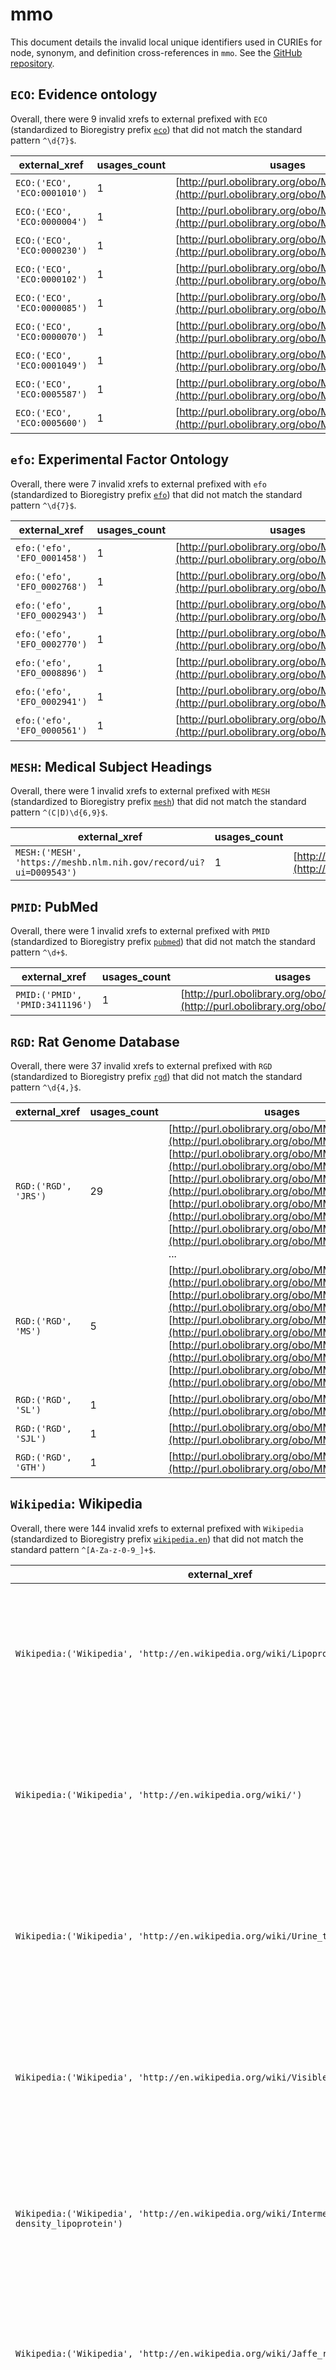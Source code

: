 # mmo

This document details the invalid local unique identifiers used in CURIEs
for node, synonym, and definition cross-references in `mmo`. See the [GitHub repository](https://github.com/rat-genome-database/MMO-Measurement-Method-Ontology).


## `ECO`: Evidence ontology

Overall, there were 9 invalid
xrefs to external prefixed with `ECO` (standardized to Bioregistry
prefix [`eco`](https://bioregistry.io/eco)) that
did not match the standard pattern `^\d{7}$`.

| external_xref                |   usages_count | usages                                                                                   |
|------------------------------|----------------|------------------------------------------------------------------------------------------|
| `ECO:('ECO', 'ECO:0001010')` |              1 | [http://purl.obolibrary.org/obo/MMO_0000678](http://purl.obolibrary.org/obo/MMO_0000678) |
| `ECO:('ECO', 'ECO:0000004')` |              1 | [http://purl.obolibrary.org/obo/MMO_0000679](http://purl.obolibrary.org/obo/MMO_0000679) |
| `ECO:('ECO', 'ECO:0000230')` |              1 | [http://purl.obolibrary.org/obo/MMO_0000680](http://purl.obolibrary.org/obo/MMO_0000680) |
| `ECO:('ECO', 'ECO:0000102')` |              1 | [http://purl.obolibrary.org/obo/MMO_0000681](http://purl.obolibrary.org/obo/MMO_0000681) |
| `ECO:('ECO', 'ECO:0000085')` |              1 | [http://purl.obolibrary.org/obo/MMO_0000682](http://purl.obolibrary.org/obo/MMO_0000682) |
| `ECO:('ECO', 'ECO:0000070')` |              1 | [http://purl.obolibrary.org/obo/MMO_0000683](http://purl.obolibrary.org/obo/MMO_0000683) |
| `ECO:('ECO', 'ECO:0001049')` |              1 | [http://purl.obolibrary.org/obo/MMO_0000684](http://purl.obolibrary.org/obo/MMO_0000684) |
| `ECO:('ECO', 'ECO:0005587')` |              1 | [http://purl.obolibrary.org/obo/MMO_0000685](http://purl.obolibrary.org/obo/MMO_0000685) |
| `ECO:('ECO', 'ECO:0005600')` |              1 | [http://purl.obolibrary.org/obo/MMO_0000686](http://purl.obolibrary.org/obo/MMO_0000686) |

## `efo`: Experimental Factor Ontology

Overall, there were 7 invalid
xrefs to external prefixed with `efo` (standardized to Bioregistry
prefix [`efo`](https://bioregistry.io/efo)) that
did not match the standard pattern `^\d{7}$`.

| external_xref                |   usages_count | usages                                                                                   |
|------------------------------|----------------|------------------------------------------------------------------------------------------|
| `efo:('efo', 'EFO_0001458')` |              1 | [http://purl.obolibrary.org/obo/MMO_0000642](http://purl.obolibrary.org/obo/MMO_0000642) |
| `efo:('efo', 'EFO_0002768')` |              1 | [http://purl.obolibrary.org/obo/MMO_0000648](http://purl.obolibrary.org/obo/MMO_0000648) |
| `efo:('efo', 'EFO_0002943')` |              1 | [http://purl.obolibrary.org/obo/MMO_0000655](http://purl.obolibrary.org/obo/MMO_0000655) |
| `efo:('efo', 'EFO_0002770')` |              1 | [http://purl.obolibrary.org/obo/MMO_0000659](http://purl.obolibrary.org/obo/MMO_0000659) |
| `efo:('efo', 'EFO_0008896')` |              1 | [http://purl.obolibrary.org/obo/MMO_0000659](http://purl.obolibrary.org/obo/MMO_0000659) |
| `efo:('efo', 'EFO_0002941')` |              1 | [http://purl.obolibrary.org/obo/MMO_0000660](http://purl.obolibrary.org/obo/MMO_0000660) |
| `efo:('efo', 'EFO_0000561')` |              1 | [http://purl.obolibrary.org/obo/MMO_0000672](http://purl.obolibrary.org/obo/MMO_0000672) |

## `MESH`: Medical Subject Headings

Overall, there were 1 invalid
xrefs to external prefixed with `MESH` (standardized to Bioregistry
prefix [`mesh`](https://bioregistry.io/mesh)) that
did not match the standard pattern `^(C|D)\d{6,9}$`.

| external_xref                                                     |   usages_count | usages                                                                                   |
|-------------------------------------------------------------------|----------------|------------------------------------------------------------------------------------------|
| `MESH:('MESH', 'https://meshb.nlm.nih.gov/record/ui?ui=D009543')` |              1 | [http://purl.obolibrary.org/obo/MMO_0000697](http://purl.obolibrary.org/obo/MMO_0000697) |

## `PMID`: PubMed

Overall, there were 1 invalid
xrefs to external prefixed with `PMID` (standardized to Bioregistry
prefix [`pubmed`](https://bioregistry.io/pubmed)) that
did not match the standard pattern `^\d+$`.

| external_xref                   |   usages_count | usages                                                                                   |
|---------------------------------|----------------|------------------------------------------------------------------------------------------|
| `PMID:('PMID', 'PMID:3411196')` |              1 | [http://purl.obolibrary.org/obo/MMO_0000695](http://purl.obolibrary.org/obo/MMO_0000695) |

## `RGD`: Rat Genome Database

Overall, there were 37 invalid
xrefs to external prefixed with `RGD` (standardized to Bioregistry
prefix [`rgd`](https://bioregistry.io/rgd)) that
did not match the standard pattern `^\d{4,}$`.

| external_xref        |   usages_count | usages                                                                                                                                                                                                                                                                                                                                                                                                                                                                |
|----------------------|----------------|-----------------------------------------------------------------------------------------------------------------------------------------------------------------------------------------------------------------------------------------------------------------------------------------------------------------------------------------------------------------------------------------------------------------------------------------------------------------------|
| `RGD:('RGD', 'JRS')` |             29 | [http://purl.obolibrary.org/obo/MMO_0000017](http://purl.obolibrary.org/obo/MMO_0000017), [http://purl.obolibrary.org/obo/MMO_0000088](http://purl.obolibrary.org/obo/MMO_0000088), [http://purl.obolibrary.org/obo/MMO_0000119](http://purl.obolibrary.org/obo/MMO_0000119), [http://purl.obolibrary.org/obo/MMO_0000218](http://purl.obolibrary.org/obo/MMO_0000218), [http://purl.obolibrary.org/obo/MMO_0000222](http://purl.obolibrary.org/obo/MMO_0000222), ... |
| `RGD:('RGD', 'MS')`  |              5 | [http://purl.obolibrary.org/obo/MMO_0000081](http://purl.obolibrary.org/obo/MMO_0000081), [http://purl.obolibrary.org/obo/MMO_0000097](http://purl.obolibrary.org/obo/MMO_0000097), [http://purl.obolibrary.org/obo/MMO_0000104](http://purl.obolibrary.org/obo/MMO_0000104), [http://purl.obolibrary.org/obo/MMO_0000137](http://purl.obolibrary.org/obo/MMO_0000137), [http://purl.obolibrary.org/obo/MMO_0000160](http://purl.obolibrary.org/obo/MMO_0000160)      |
| `RGD:('RGD', 'SL')`  |              1 | [http://purl.obolibrary.org/obo/MMO_0000132](http://purl.obolibrary.org/obo/MMO_0000132)                                                                                                                                                                                                                                                                                                                                                                              |
| `RGD:('RGD', 'SJL')` |              1 | [http://purl.obolibrary.org/obo/MMO_0000448](http://purl.obolibrary.org/obo/MMO_0000448)                                                                                                                                                                                                                                                                                                                                                                              |
| `RGD:('RGD', 'GTH')` |              1 | [http://purl.obolibrary.org/obo/MMO_0000497](http://purl.obolibrary.org/obo/MMO_0000497)                                                                                                                                                                                                                                                                                                                                                                              |

## `Wikipedia`: Wikipedia

Overall, there were 144 invalid
xrefs to external prefixed with `Wikipedia` (standardized to Bioregistry
prefix [`wikipedia.en`](https://bioregistry.io/wikipedia.en)) that
did not match the standard pattern `^[A-Za-z-0-9_]+$`.

| external_xref                                                                                                  |   usages_count | usages                                                                                                                                                                                                                                                                                                                                                                                                                                                                |
|----------------------------------------------------------------------------------------------------------------|----------------|-----------------------------------------------------------------------------------------------------------------------------------------------------------------------------------------------------------------------------------------------------------------------------------------------------------------------------------------------------------------------------------------------------------------------------------------------------------------------|
| `Wikipedia:('Wikipedia', 'http://en.wikipedia.org/wiki/Lipoprotein')`                                          |             10 | [http://purl.obolibrary.org/obo/MMO_0000475](http://purl.obolibrary.org/obo/MMO_0000475), [http://purl.obolibrary.org/obo/MMO_0000477](http://purl.obolibrary.org/obo/MMO_0000477), [http://purl.obolibrary.org/obo/MMO_0000478](http://purl.obolibrary.org/obo/MMO_0000478), [http://purl.obolibrary.org/obo/MMO_0000481](http://purl.obolibrary.org/obo/MMO_0000481), [http://purl.obolibrary.org/obo/MMO_0000482](http://purl.obolibrary.org/obo/MMO_0000482), ... |
| `Wikipedia:('Wikipedia', 'http://en.wikipedia.org/wiki/')`                                                     |              9 | [http://purl.obolibrary.org/obo/MMO_0000023](http://purl.obolibrary.org/obo/MMO_0000023), [http://purl.obolibrary.org/obo/MMO_0000077](http://purl.obolibrary.org/obo/MMO_0000077), [http://purl.obolibrary.org/obo/MMO_0000078](http://purl.obolibrary.org/obo/MMO_0000078), [http://purl.obolibrary.org/obo/MMO_0000079](http://purl.obolibrary.org/obo/MMO_0000079), [http://purl.obolibrary.org/obo/MMO_0000094](http://purl.obolibrary.org/obo/MMO_0000094), ... |
| `Wikipedia:('Wikipedia', 'http://en.wikipedia.org/wiki/Urine_test_strip')`                                     |              9 | [http://purl.obolibrary.org/obo/MMO_0000153](http://purl.obolibrary.org/obo/MMO_0000153), [http://purl.obolibrary.org/obo/MMO_0000154](http://purl.obolibrary.org/obo/MMO_0000154), [http://purl.obolibrary.org/obo/MMO_0000171](http://purl.obolibrary.org/obo/MMO_0000171), [http://purl.obolibrary.org/obo/MMO_0000180](http://purl.obolibrary.org/obo/MMO_0000180), [http://purl.obolibrary.org/obo/MMO_0000181](http://purl.obolibrary.org/obo/MMO_0000181), ... |
| `Wikipedia:('Wikipedia', 'http://en.wikipedia.org/wiki/Visible_spectrum')`                                     |              7 | [http://purl.obolibrary.org/obo/MMO_0000111](http://purl.obolibrary.org/obo/MMO_0000111), [http://purl.obolibrary.org/obo/MMO_0000220](http://purl.obolibrary.org/obo/MMO_0000220), [http://purl.obolibrary.org/obo/MMO_0000415](http://purl.obolibrary.org/obo/MMO_0000415), [http://purl.obolibrary.org/obo/MMO_0000419](http://purl.obolibrary.org/obo/MMO_0000419), [http://purl.obolibrary.org/obo/MMO_0000420](http://purl.obolibrary.org/obo/MMO_0000420), ... |
| `Wikipedia:('Wikipedia', 'http://en.wikipedia.org/wiki/Intermediate-density_lipoprotein')`                     |              6 | [http://purl.obolibrary.org/obo/MMO_0000472](http://purl.obolibrary.org/obo/MMO_0000472), [http://purl.obolibrary.org/obo/MMO_0000473](http://purl.obolibrary.org/obo/MMO_0000473), [http://purl.obolibrary.org/obo/MMO_0000474](http://purl.obolibrary.org/obo/MMO_0000474), [http://purl.obolibrary.org/obo/MMO_0000476](http://purl.obolibrary.org/obo/MMO_0000476), [http://purl.obolibrary.org/obo/MMO_0000483](http://purl.obolibrary.org/obo/MMO_0000483), ... |
| `Wikipedia:('Wikipedia', 'http://en.wikipedia.org/wiki/Jaffe_reaction')`                                       |              5 | [http://purl.obolibrary.org/obo/MMO_0000542](http://purl.obolibrary.org/obo/MMO_0000542), [http://purl.obolibrary.org/obo/MMO_0000543](http://purl.obolibrary.org/obo/MMO_0000543), [http://purl.obolibrary.org/obo/MMO_0000544](http://purl.obolibrary.org/obo/MMO_0000544), [http://purl.obolibrary.org/obo/MMO_0000545](http://purl.obolibrary.org/obo/MMO_0000545), [http://purl.obolibrary.org/obo/MMO_0000546](http://purl.obolibrary.org/obo/MMO_0000546)      |
| `Wikipedia:('Wikipedia', 'http://en.wikipedia.org/wiki/Quantitative_computed_tomography')`                     |              4 | [http://purl.obolibrary.org/obo/MMO_0000364](http://purl.obolibrary.org/obo/MMO_0000364), [http://purl.obolibrary.org/obo/MMO_0000365](http://purl.obolibrary.org/obo/MMO_0000365), [http://purl.obolibrary.org/obo/MMO_0000367](http://purl.obolibrary.org/obo/MMO_0000367), [http://purl.obolibrary.org/obo/MMO_0000508](http://purl.obolibrary.org/obo/MMO_0000508)                                                                                                |
| `Wikipedia:('Wikipedia', 'http://en.wikipedia.org/wiki/Ion_selective_electrode')`                              |              4 | [http://purl.obolibrary.org/obo/MMO_0000450](http://purl.obolibrary.org/obo/MMO_0000450), [http://purl.obolibrary.org/obo/MMO_0000451](http://purl.obolibrary.org/obo/MMO_0000451), [http://purl.obolibrary.org/obo/MMO_0000452](http://purl.obolibrary.org/obo/MMO_0000452), [http://purl.obolibrary.org/obo/MMO_0000453](http://purl.obolibrary.org/obo/MMO_0000453)                                                                                                |
| `Wikipedia:('Wikipedia', 'http://en.wikipedia.org/wiki/Calipers')`                                             |              4 | [http://purl.obolibrary.org/obo/MMO_0000514](http://purl.obolibrary.org/obo/MMO_0000514), [http://purl.obolibrary.org/obo/MMO_0000515](http://purl.obolibrary.org/obo/MMO_0000515), [http://purl.obolibrary.org/obo/MMO_0000516](http://purl.obolibrary.org/obo/MMO_0000516), [http://purl.obolibrary.org/obo/MMO_0000517](http://purl.obolibrary.org/obo/MMO_0000517)                                                                                                |
| `Wikipedia:('Wikipedia', 'http://en.wikipedia.org/wiki/Campesterol')`                                          |              4 | [http://purl.obolibrary.org/obo/MMO_0000520](http://purl.obolibrary.org/obo/MMO_0000520), [http://purl.obolibrary.org/obo/MMO_0000524](http://purl.obolibrary.org/obo/MMO_0000524), [http://purl.obolibrary.org/obo/MMO_0000525](http://purl.obolibrary.org/obo/MMO_0000525), [http://purl.obolibrary.org/obo/MMO_0000531](http://purl.obolibrary.org/obo/MMO_0000531)                                                                                                |
| `Wikipedia:('Wikipedia', 'http://en.wikipedia.org/wiki/Sitosterol')`                                           |              4 | [http://purl.obolibrary.org/obo/MMO_0000521](http://purl.obolibrary.org/obo/MMO_0000521), [http://purl.obolibrary.org/obo/MMO_0000522](http://purl.obolibrary.org/obo/MMO_0000522), [http://purl.obolibrary.org/obo/MMO_0000523](http://purl.obolibrary.org/obo/MMO_0000523), [http://purl.obolibrary.org/obo/MMO_0000532](http://purl.obolibrary.org/obo/MMO_0000532)                                                                                                |
| `Wikipedia:('Wikipedia', 'https://en.wikipedia.org/wiki/High_throughput_biology')`                             |              3 | [http://purl.obolibrary.org/obo/MMO_0000644](http://purl.obolibrary.org/obo/MMO_0000644), [http://purl.obolibrary.org/obo/MMO_0000664](http://purl.obolibrary.org/obo/MMO_0000664), [http://purl.obolibrary.org/obo/MMO_0000665](http://purl.obolibrary.org/obo/MMO_0000665)                                                                                                                                                                                          |
| `Wikipedia:('Wikipedia', 'http://en.wikipedia.org/wiki/Atomic_absorption_spectroscopy')`                       |              2 | [http://purl.obolibrary.org/obo/MMO_0000232](http://purl.obolibrary.org/obo/MMO_0000232), [http://purl.obolibrary.org/obo/MMO_0000379](http://purl.obolibrary.org/obo/MMO_0000379)                                                                                                                                                                                                                                                                                    |
| `Wikipedia:('Wikipedia', 'http://en.wikipedia.org/wiki/Hemocytometer')`                                        |              2 | [http://purl.obolibrary.org/obo/MMO_0000368](http://purl.obolibrary.org/obo/MMO_0000368), [http://purl.obolibrary.org/obo/MMO_0000447](http://purl.obolibrary.org/obo/MMO_0000447)                                                                                                                                                                                                                                                                                    |
| `Wikipedia:('Wikipedia', 'http://en.wikipedia.org/wiki/Radial_immunodiffusion')`                               |              2 | [http://purl.obolibrary.org/obo/MMO_0000439](http://purl.obolibrary.org/obo/MMO_0000439), [http://purl.obolibrary.org/obo/MMO_0000440](http://purl.obolibrary.org/obo/MMO_0000440)                                                                                                                                                                                                                                                                                    |
| `Wikipedia:('Wikipedia', 'http://en.wikipedia.org/wiki/Polymerase_Chain_Reaction')`                            |              2 | [http://purl.obolibrary.org/obo/MMO_0000461](http://purl.obolibrary.org/obo/MMO_0000461), [http://purl.obolibrary.org/obo/MMO_0000462](http://purl.obolibrary.org/obo/MMO_0000462)                                                                                                                                                                                                                                                                                    |
| `Wikipedia:('Wikipedia', 'http://en.wikipedia.org/wiki/Colony-forming_unit#Tools_for_counting_colonies')`      |              2 | [http://purl.obolibrary.org/obo/MMO_0000563](http://purl.obolibrary.org/obo/MMO_0000563), [http://purl.obolibrary.org/obo/MMO_0000564](http://purl.obolibrary.org/obo/MMO_0000564)                                                                                                                                                                                                                                                                                    |
| `Wikipedia:('Wikipedia', 'https://en.wikipedia.org/wiki/SHIRPA')`                                              |              2 | [http://purl.obolibrary.org/obo/MMO_0000598](http://purl.obolibrary.org/obo/MMO_0000598), [http://purl.obolibrary.org/obo/MMO_0000599](http://purl.obolibrary.org/obo/MMO_0000599)                                                                                                                                                                                                                                                                                    |
| `Wikipedia:('Wikipedia', 'https://en.wikipedia.org/wiki/Gene_expression')`                                     |              2 | [http://purl.obolibrary.org/obo/MMO_0000640](http://purl.obolibrary.org/obo/MMO_0000640), [http://purl.obolibrary.org/obo/MMO_0000643](http://purl.obolibrary.org/obo/MMO_0000643)                                                                                                                                                                                                                                                                                    |
| `Wikipedia:('Wikipedia', 'https://en.wikipedia.org/wiki/Microarray')`                                          |              2 | [http://purl.obolibrary.org/obo/MMO_0000648](http://purl.obolibrary.org/obo/MMO_0000648), [http://purl.obolibrary.org/obo/MMO_0000649](http://purl.obolibrary.org/obo/MMO_0000649)                                                                                                                                                                                                                                                                                    |
| `Wikipedia:('Wikipedia', 'https://en.wikipedia.org/wiki/Nuclease_protection_assay')`                           |              2 | [http://purl.obolibrary.org/obo/MMO_0000651](http://purl.obolibrary.org/obo/MMO_0000651), [http://purl.obolibrary.org/obo/MMO_0000652](http://purl.obolibrary.org/obo/MMO_0000652)                                                                                                                                                                                                                                                                                    |
| `Wikipedia:('Wikipedia', 'http://en.wikipedia.org/wiki/Hydrostatic_weighing')`                                 |              1 | [http://purl.obolibrary.org/obo/MMO_0000091](http://purl.obolibrary.org/obo/MMO_0000091)                                                                                                                                                                                                                                                                                                                                                                              |
| `Wikipedia:('Wikipedia', 'http://en.wikipedia.org/wiki/Thromboelastometry')`                                   |              1 | [http://purl.obolibrary.org/obo/MMO_0000099](http://purl.obolibrary.org/obo/MMO_0000099)                                                                                                                                                                                                                                                                                                                                                                              |
| `Wikipedia:('Wikipedia', 'http://en.wikipedia.org/wiki/Caliper')`                                              |              1 | [http://purl.obolibrary.org/obo/MMO_0000159](http://purl.obolibrary.org/obo/MMO_0000159)                                                                                                                                                                                                                                                                                                                                                                              |
| `Wikipedia:('Wikipedia', 'http://en.wikipedia.org/wiki/Sphygmomanometry')`                                     |              1 | [http://purl.obolibrary.org/obo/MMO_0000201](http://purl.obolibrary.org/obo/MMO_0000201)                                                                                                                                                                                                                                                                                                                                                                              |
| `Wikipedia:('Wikipedia', 'http://en.wikipedia.org/wiki/Ultrasonic_flow_meter')`                                |              1 | [http://purl.obolibrary.org/obo/MMO_0000228](http://purl.obolibrary.org/obo/MMO_0000228)                                                                                                                                                                                                                                                                                                                                                                              |
| `Wikipedia:('Wikipedia', 'http://en.wikipedia.org/wiki/Inductively_coupled_plasma')`                           |              1 | [http://purl.obolibrary.org/obo/MMO_0000231](http://purl.obolibrary.org/obo/MMO_0000231)                                                                                                                                                                                                                                                                                                                                                                              |
| `Wikipedia:('Wikipedia', 'http://en.wikipedia.org/wiki/Liquid_scintillation_counting')`                        |              1 | [http://purl.obolibrary.org/obo/MMO_0000238](http://purl.obolibrary.org/obo/MMO_0000238)                                                                                                                                                                                                                                                                                                                                                                              |
| `Wikipedia:('Wikipedia', 'http://en.wikipedia.org/wiki/Chromatography#Thin_layer_chromatography')`             |              1 | [http://purl.obolibrary.org/obo/MMO_0000289](http://purl.obolibrary.org/obo/MMO_0000289)                                                                                                                                                                                                                                                                                                                                                                              |
| `Wikipedia:('Wikipedia', 'http://en.wikipedia.org/wiki/Electrophysiology')`                                    |              1 | [http://purl.obolibrary.org/obo/MMO_0000291](http://purl.obolibrary.org/obo/MMO_0000291)                                                                                                                                                                                                                                                                                                                                                                              |
| `Wikipedia:('Wikipedia', 'http://en.wikipedia.org/wiki/Patch_clamp')`                                          |              1 | [http://purl.obolibrary.org/obo/MMO_0000292](http://purl.obolibrary.org/obo/MMO_0000292)                                                                                                                                                                                                                                                                                                                                                                              |
| `Wikipedia:('Wikipedia', 'http://en.wikipedia.org/wiki/Patch_clamp#Whole-cell_recording_or_whole-cell_patch')` |              1 | [http://purl.obolibrary.org/obo/MMO_0000293](http://purl.obolibrary.org/obo/MMO_0000293)                                                                                                                                                                                                                                                                                                                                                                              |
| `Wikipedia:('Wikipedia', 'http://en.wikipedia.org/wiki/Glucose_tolerance_test')`                               |              1 | [http://purl.obolibrary.org/obo/MMO_0000326](http://purl.obolibrary.org/obo/MMO_0000326)                                                                                                                                                                                                                                                                                                                                                                              |
| `Wikipedia:('Wikipedia', 'http://en.wikipedia.org/wiki/Solid_%28state_of_matter%29')`                          |              1 | [http://purl.obolibrary.org/obo/MMO_0000328](http://purl.obolibrary.org/obo/MMO_0000328)                                                                                                                                                                                                                                                                                                                                                                              |
| `Wikipedia:('Wikipedia', 'http://en.wikipedia.org/wiki/Western_blot')`                                         |              1 | [http://purl.obolibrary.org/obo/MMO_0000338](http://purl.obolibrary.org/obo/MMO_0000338)                                                                                                                                                                                                                                                                                                                                                                              |
| `Wikipedia:('Wikipedia', 'http://en.wikipedia.org/wiki/Southern_blot')`                                        |              1 | [http://purl.obolibrary.org/obo/MMO_0000340](http://purl.obolibrary.org/obo/MMO_0000340)                                                                                                                                                                                                                                                                                                                                                                              |
| `Wikipedia:('Wikipedia', 'http://en.wikipedia.org/wiki/Graphite_furnace_atomic_absorption')`                   |              1 | [http://purl.obolibrary.org/obo/MMO_0000380](http://purl.obolibrary.org/obo/MMO_0000380)                                                                                                                                                                                                                                                                                                                                                                              |
| `Wikipedia:('Wikipedia', 'http://en.wikipedia.org/wiki/Gadolinium')`                                           |              1 | [http://purl.obolibrary.org/obo/MMO_0000384](http://purl.obolibrary.org/obo/MMO_0000384)                                                                                                                                                                                                                                                                                                                                                                              |
| `Wikipedia:('Wikipedia', 'http://en.wikipedia.org/wiki/Electroanalytical_Methods')`                            |              1 | [http://purl.obolibrary.org/obo/MMO_0000386](http://purl.obolibrary.org/obo/MMO_0000386)                                                                                                                                                                                                                                                                                                                                                                              |
| `Wikipedia:('Wikipedia', 'http://en.wikipedia.org/wiki/Clark_electrode')`                                      |              1 | [http://purl.obolibrary.org/obo/MMO_0000387](http://purl.obolibrary.org/obo/MMO_0000387)                                                                                                                                                                                                                                                                                                                                                                              |
| `Wikipedia:('Wikipedia', 'http://en.wikipedia.org/wiki/Mohr_pipette')`                                         |              1 | [http://purl.obolibrary.org/obo/MMO_0000393](http://purl.obolibrary.org/obo/MMO_0000393)                                                                                                                                                                                                                                                                                                                                                                              |
| `Wikipedia:('Wikipedia', 'http://en.wikipedia.org/wiki/Morris_water_maze')`                                    |              1 | [http://purl.obolibrary.org/obo/MMO_0000402](http://purl.obolibrary.org/obo/MMO_0000402)                                                                                                                                                                                                                                                                                                                                                                              |
| `Wikipedia:('Wikipedia', 'http://en.wikipedia.org/wiki/Bicinchoninic_acid_assay')`                             |              1 | [http://purl.obolibrary.org/obo/MMO_0000424](http://purl.obolibrary.org/obo/MMO_0000424)                                                                                                                                                                                                                                                                                                                                                                              |
| `Wikipedia:('Wikipedia', 'http://en.wikipedia.org/wiki/Lowry_protein_assay')`                                  |              1 | [http://purl.obolibrary.org/obo/MMO_0000425](http://purl.obolibrary.org/obo/MMO_0000425)                                                                                                                                                                                                                                                                                                                                                                              |
| `Wikipedia:('Wikipedia', 'http://en.wikipedia.org/wiki/Bradford_protein_assay')`                               |              1 | [http://purl.obolibrary.org/obo/MMO_0000426](http://purl.obolibrary.org/obo/MMO_0000426)                                                                                                                                                                                                                                                                                                                                                                              |
| `Wikipedia:('Wikipedia', 'http://en.wikipedia.org/wiki/Bromocresol_green')`                                    |              1 | [http://purl.obolibrary.org/obo/MMO_0000436](http://purl.obolibrary.org/obo/MMO_0000436)                                                                                                                                                                                                                                                                                                                                                                              |
| `Wikipedia:('Wikipedia', 'http://en.wikipedia.org/wiki/Ouchterlony_double_immunodiffusion')`                   |              1 | [http://purl.obolibrary.org/obo/MMO_0000438](http://purl.obolibrary.org/obo/MMO_0000438)                                                                                                                                                                                                                                                                                                                                                                              |
| `Wikipedia:('Wikipedia', 'http://en.wikipedia.org/wiki/Transducer')`                                           |              1 | [http://purl.obolibrary.org/obo/MMO_0000454](http://purl.obolibrary.org/obo/MMO_0000454)                                                                                                                                                                                                                                                                                                                                                                              |
| `Wikipedia:('Wikipedia', 'http://en.wikipedia.org/wiki/Piezoelectric_accelerometer')`                          |              1 | [http://purl.obolibrary.org/obo/MMO_0000455](http://purl.obolibrary.org/obo/MMO_0000455)                                                                                                                                                                                                                                                                                                                                                                              |
| `Wikipedia:('Wikipedia', 'http://en.wikipedia.org/wiki/ELISPOT')`                                              |              1 | [http://purl.obolibrary.org/obo/MMO_0000458](http://purl.obolibrary.org/obo/MMO_0000458)                                                                                                                                                                                                                                                                                                                                                                              |
| `Wikipedia:('Wikipedia', 'http://en.wikipedia.org/wiki/Phytosterol')`                                          |              1 | [http://purl.obolibrary.org/obo/MMO_0000530](http://purl.obolibrary.org/obo/MMO_0000530)                                                                                                                                                                                                                                                                                                                                                                              |
| `Wikipedia:('Wikipedia', 'http://en.wikipedia.org/wiki/Histology#Staining')`                                   |              1 | [http://purl.obolibrary.org/obo/MMO_0000561](http://purl.obolibrary.org/obo/MMO_0000561)                                                                                                                                                                                                                                                                                                                                                                              |
| `Wikipedia:('Wikipedia', 'http://en.wikipedia.org/wiki/Growth_medium#Selective_media')`                        |              1 | [http://purl.obolibrary.org/obo/MMO_0000564](http://purl.obolibrary.org/obo/MMO_0000564)                                                                                                                                                                                                                                                                                                                                                                              |
| `Wikipedia:('Wikipedia', 'https://en.wikipedia.org/wiki/Rotarod_performance_test')`                            |              1 | [http://purl.obolibrary.org/obo/MMO_0000567](http://purl.obolibrary.org/obo/MMO_0000567)                                                                                                                                                                                                                                                                                                                                                                              |
| `Wikipedia:('Wikipedia', 'https://en.wikipedia.org/wiki/Common_carotid_artery')`                               |              1 | [http://purl.obolibrary.org/obo/MMO_0000582](http://purl.obolibrary.org/obo/MMO_0000582)                                                                                                                                                                                                                                                                                                                                                                              |
| `Wikipedia:('Wikipedia', 'https://en.wikipedia.org/wiki/Electroretinography')`                                 |              1 | [http://purl.obolibrary.org/obo/MMO_0000616](http://purl.obolibrary.org/obo/MMO_0000616)                                                                                                                                                                                                                                                                                                                                                                              |
| `Wikipedia:('Wikipedia', 'https://en.wikipedia.org/wiki/Flow_cytometry')`                                      |              1 | [http://purl.obolibrary.org/obo/MMO_0000617](http://purl.obolibrary.org/obo/MMO_0000617)                                                                                                                                                                                                                                                                                                                                                                              |
| `Wikipedia:('Wikipedia', 'https://en.wikipedia.org/wiki/Pressure_measurement#Liquid_column_(manometer)')`      |              1 | [http://purl.obolibrary.org/obo/MMO_0000622](http://purl.obolibrary.org/obo/MMO_0000622)                                                                                                                                                                                                                                                                                                                                                                              |
| `Wikipedia:('Wikipedia', 'https://en.wikipedia.org/wiki/Tympanometry')`                                        |              1 | [http://purl.obolibrary.org/obo/MMO_0000624](http://purl.obolibrary.org/obo/MMO_0000624)                                                                                                                                                                                                                                                                                                                                                                              |
| `Wikipedia:('Wikipedia', 'https://en.wikipedia.org/wiki/Bronchoalveolar_lavage')`                              |              1 | [http://purl.obolibrary.org/obo/MMO_0000633](http://purl.obolibrary.org/obo/MMO_0000633)                                                                                                                                                                                                                                                                                                                                                                              |
| `Wikipedia:('Wikipedia', 'https://en.wikipedia.org/wiki/Primary_transcript')`                                  |              1 | [http://purl.obolibrary.org/obo/MMO_0000641](http://purl.obolibrary.org/obo/MMO_0000641)                                                                                                                                                                                                                                                                                                                                                                              |
| `Wikipedia:('Wikipedia', 'https://en.wikipedia.org/wiki/In_situ#Biology_and_biomedical_engineering')`          |              1 | [http://purl.obolibrary.org/obo/MMO_0000643](http://purl.obolibrary.org/obo/MMO_0000643)                                                                                                                                                                                                                                                                                                                                                                              |
| `Wikipedia:('Wikipedia', 'https://en.wikipedia.org/wiki/Tiling_array')`                                        |              1 | [http://purl.obolibrary.org/obo/MMO_0000650](http://purl.obolibrary.org/obo/MMO_0000650)                                                                                                                                                                                                                                                                                                                                                                              |
| `Wikipedia:('Wikipedia', 'https://en.wikipedia.org/wiki/Polymerase_chain_reaction')`                           |              1 | [http://purl.obolibrary.org/obo/MMO_0000655](http://purl.obolibrary.org/obo/MMO_0000655)                                                                                                                                                                                                                                                                                                                                                                              |
| `Wikipedia:('Wikipedia', 'https://en.wikipedia.org/wiki/Reverse_transcription_polymerase_chain_reaction')`     |              1 | [http://purl.obolibrary.org/obo/MMO_0000655](http://purl.obolibrary.org/obo/MMO_0000655)                                                                                                                                                                                                                                                                                                                                                                              |
| `Wikipedia:('Wikipedia', 'https://en.wikipedia.org/wiki/Real-time_polymerase_chain_reaction')`                 |              1 | [http://purl.obolibrary.org/obo/MMO_0000656](http://purl.obolibrary.org/obo/MMO_0000656)                                                                                                                                                                                                                                                                                                                                                                              |
| `Wikipedia:('Wikipedia', 'https://en.wikipedia.org/wiki/In_situ_hybridization')`                               |              1 | [http://purl.obolibrary.org/obo/MMO_0000658](http://purl.obolibrary.org/obo/MMO_0000658)                                                                                                                                                                                                                                                                                                                                                                              |
| `Wikipedia:('Wikipedia', 'https://en.wikipedia.org/wiki/Serial_analysis_of_gene_expression')`                  |              1 | [http://purl.obolibrary.org/obo/MMO_0000660](http://purl.obolibrary.org/obo/MMO_0000660)                                                                                                                                                                                                                                                                                                                                                                              |
| `Wikipedia:('Wikipedia', 'https://en.wikipedia.org/wiki/Immunofluorescence')`                                  |              1 | [http://purl.obolibrary.org/obo/MMO_0000662](http://purl.obolibrary.org/obo/MMO_0000662)                                                                                                                                                                                                                                                                                                                                                                              |
| `Wikipedia:('Wikipedia', 'https://en.wikipedia.org/wiki/Proteomics#High-throughput_proteomic_technologies')`   |              1 | [http://purl.obolibrary.org/obo/MMO_0000664](http://purl.obolibrary.org/obo/MMO_0000664)                                                                                                                                                                                                                                                                                                                                                                              |
| `Wikipedia:('Wikipedia', 'https://en.wikipedia.org/wiki/Proteomics')`                                          |              1 | [http://purl.obolibrary.org/obo/MMO_0000665](http://purl.obolibrary.org/obo/MMO_0000665)                                                                                                                                                                                                                                                                                                                                                                              |
| `Wikipedia:('Wikipedia', 'https://en.wikipedia.org/wiki/Protein_microarray')`                                  |              1 | [http://purl.obolibrary.org/obo/MMO_0000666](http://purl.obolibrary.org/obo/MMO_0000666)                                                                                                                                                                                                                                                                                                                                                                              |
| `Wikipedia:('Wikipedia', 'https://en.wikipedia.org/wiki/Tissue_microarray')`                                   |              1 | [http://purl.obolibrary.org/obo/MMO_0000667](http://purl.obolibrary.org/obo/MMO_0000667)                                                                                                                                                                                                                                                                                                                                                                              |
| `Wikipedia:('Wikipedia', 'https://en.wikipedia.org/wiki/Antibody_microarray')`                                 |              1 | [http://purl.obolibrary.org/obo/MMO_0000668](http://purl.obolibrary.org/obo/MMO_0000668)                                                                                                                                                                                                                                                                                                                                                                              |
| `Wikipedia:('Wikipedia', 'https://en.wikipedia.org/wiki/Western_blot')`                                        |              1 | [http://purl.obolibrary.org/obo/MMO_0000669](http://purl.obolibrary.org/obo/MMO_0000669)                                                                                                                                                                                                                                                                                                                                                                              |
| `Wikipedia:('Wikipedia', 'https://en.wikipedia.org/wiki/Vapor_pressure_osmometry')`                            |              1 | [http://purl.obolibrary.org/obo/MMO_0000675](http://purl.obolibrary.org/obo/MMO_0000675)                                                                                                                                                                                                                                                                                                                                                                              |
| `Wikipedia:('Wikipedia', 'https://en.wikipedia.org/wiki/Optical_coherence_tomography')`                        |              1 | [http://purl.obolibrary.org/obo/MMO_0000696](http://purl.obolibrary.org/obo/MMO_0000696)                                                                                                                                                                                                                                                                                                                                                                              |
| `Wikipedia:('Wikipedia', 'https://en.wikipedia.org/wiki/Comprehensive_metabolic_panel')`                       |              1 | [http://purl.obolibrary.org/obo/MMO_0000698](http://purl.obolibrary.org/obo/MMO_0000698)                                                                                                                                                                                                                                                                                                                                                                              |

